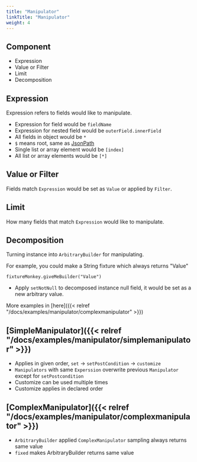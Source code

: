 ```yaml
---
title: "Manipulator"
linkTitle: "Manipulator"
weight: 4
---
```



## Component

- Expression
- Value or Filter
- Limit
- Decomposition

## Expression
Expression refers to fields would like to manipulate.

- Expression for field would be `fieldName`
- Expression for nested field would be `outerField.innerField`
- All fields in object would be `*`
- `$` means root, same as [JsonPath](https://github.com/json-path/JsonPath)
- Single list or array element would be `[index]`
- All list or array elements would be `[*]`

## Value or Filter
Fields match `Expression` would be set as `Value` or applied by `Filter`.

## Limit
How many fields that match `Expression` would like to manipulate.

## Decomposition
Turning instance into `ArbitraryBuilder` for manipulating. 

For example, you could make a String fixture which always returns "Value"

```
fixtureMonkey.giveMeBuilder("Value")
``` 

* Apply `setNotNull` to decomposed instance null field, it would be set as a new arbitrary value.
  
More examples in [here]({{< relref "/docs/examples/manipulator/complexmanipulator" >}})

## [SimpleManipulator]({{< relref "/docs/examples/manipulator/simplemanipulator" >}})
- Applies in given order, `set` → `setPostCondition` → `customize`
- `Manipulators` with same `Experssion` overwrite previous `Manipulator` except for `setPostcondition`
- Customize can be used multiple times
- Customize applies in declared order

## [ComplexManipulator]({{< relref "/docs/examples/manipulator/complexmanipulator" >}})
- `ArbitraryBuilder` applied `ComplexManipulator` sampling always returns same value
- `fixed` makes ArbitraryBuilder returns same value
